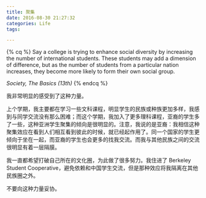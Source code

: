 ```yaml
---
title: 聚集
date: 2016-08-30 21:27:32
categories: Life
tags:

---
```

{% cq %}
Say a college is trying to enhance social diversity by increasing the number of international students. These students may add a dimension of difference, but as the number of students from a particular nation increases, they become more likely to form their own social group.

*Society, The Basics (13th)*
{% endcq %}

我非常明显的感受到了这种力量。
<!-- more -->

上个学期，我主要都在学习一些文科课程，明显学生的民族或种族更加多样，我感到与同学交流没有那么困难；而这个学期，我加入了更多理科课程，亚裔的学生多了一些，这种亚洲学生聚集的倾向是很明显的。注意，我说的是亚裔：我相信这种聚集效应在看到人们相互看到彼此的时候，就已经起作用了。同一个国家的学生更倾向于坐在一起，而亚裔的学生也会更多的找我交流。而我与其他民族之间的交流很明显有着一层隔膜。

我一直都希望打破自己所在的文化圈，为此做了很多努力。我住进了 Berkeley Student Cooperative，避免依赖和中国学生交流，但是那种效应将我隔离在其他民族圈之外。

不要向这种力量妥协。
